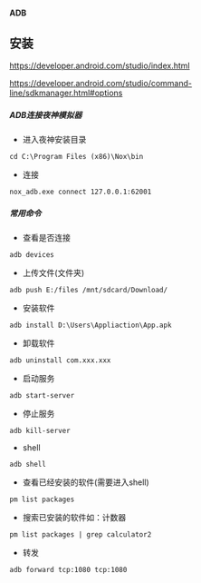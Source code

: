 #### ADB

## 安装

https://developer.android.com/studio/index.html

https://developer.android.com/studio/command-line/sdkmanager.html#options

##### ADB连接夜神模拟器
- 进入夜神安装目录
```
cd C:\Program Files (x86)\Nox\bin
```
- 连接
```
nox_adb.exe connect 127.0.0.1:62001
```

##### 常用命令
- 查看是否连接
```
adb devices
```

- 上传文件(文件夹)
```
adb push E:/files /mnt/sdcard/Download/
```
- 安装软件
```
adb install D:\Users\Appliaction\App.apk
```

- 卸载软件
```
adb uninstall com.xxx.xxx
```

- 启动服务
```
adb start-server
```

- 停止服务
```
adb kill-server
```

- shell
```
adb shell
```

- 查看已经安装的软件(需要进入shell)
```
pm list packages
```

- 搜索已安装的软件如：计数器
```
pm list packages | grep calculator2
```

- 转发
```
adb forward tcp:1080 tcp:1080
```
